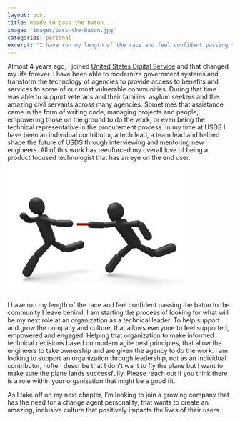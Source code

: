 ```yaml
---
layout: post
title: Ready to pass the baton...
image: "images/pass-the-baton.jpg"
categories: personal
excerpt: "I have run my length of the race and feel confident passing the baton to the community I leave behind. I am starting the process of looking for what will be my next role at an organization as a technical leader..."
---
```


Almost 4 years ago, I joined <a href="https://www.usds.gov/">United States Digital Service</a> and that changed my life forever. I have been able to modernize government systems and transform the technology of agencies to provide access to benefits and services to some of our most vulnerable communities. During that time I was able to support veterans and their families, asylum seekers and the amazing civil servants across many agencies. Sometimes that assistance came in the form of writing code, managing projects and people, empowering those on the ground to do the work, or even being the technical representative in the procurement process. In my time at USDS I have been an individual contributor, a tech lead, a team lead and helped shape the future of USDS through interviewing and mentoring new engineers. All of this work has reenforced my overall love of being a product focused technologist that has an eye on the end user.

<section class="special"><img style="width: 80%;" src="/images/pass-the-baton.jpg" /></section>

I have run my length of the race and feel confident passing the baton to the community I leave behind. I am starting the process of looking for what will be my next role at an organization as a technical leader. To help support and grow the company and culture, that allows everyone to feel supported, empowered and engaged. Helping that organization to make informed technical decisions based on modern agile best principles, that allow the engineers to take ownership and are given the agency to do the work. I am looking to support an organization through leadership, not as an individual contributor, I often describe that I don't want to fly the plane but I want to make sure the plane lands successfully. Please reach out if you think there is a role within your organization that might be a good fit.

As I take off on my next chapter, I’m looking to join a growing company that has the need for a change agent personality, that wants to create an amazing, inclusive culture that positively impacts the lives of their users.